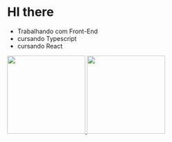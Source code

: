 # HI there
- Trabalhando com Front-End
- cursando Typescript
- cursando React

<div>
  <a href="https://github.com/RobertFill">
  <img height="180" src="https://github-readme-stats.vercel.app/api?username=RobertFill&show_icons=true&theme=highcontrast">
  <img height="180" src="https://github-readme-stats.vercel.app/api/top-langs/?username=RobertFill">
 </div>

